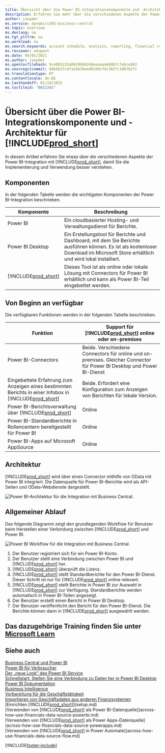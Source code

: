 ```yaml
---
title: Übersicht über die Power BI-Integrationskomponente und -Architektur für Business Central | Microsoft Docs
description: Erfahren Sie mehr über die verschiedenen Aspekte der Power BI Integration mit Business Central.
author: jswymer
ms.service: dynamics365-business-central
ms.topic: overview
ms.devlang: na
ms.tgt_pltfrm: na
ms.workload: na
ms.search.keywords: account schedule, analysis, reporting, financial report, business intelligence, KPI
ms.reviewer: edupont
ms.date: 04/01/2021
ms.author: jswymer
ms.openlocfilehash: 9ce0b5232a0629bb6248eaaaade69b7c7ebceb02
ms.sourcegitcommit: 8464b37c4f1e5819aed81d9cfdc382fc3d0762fc
ms.translationtype: HT
ms.contentlocale: de-DE
ms.lasthandoff: 01/19/2022
ms.locfileid: "8012341"
---
```

# <a name="power-bi-integration-component-and-architecture-overview-for-prod_short"></a>Übersicht über die Power BI-Integrationskomponente und -Architektur für [!INCLUDE[prod_short](includes/prod_short.md)]

In diesem Artikel erfahren Sie etwas über die verschiedenen Aspekte der Power BI-Integration mit [!INCLUDE[prod_short](includes/prod_short.md)], damit Sie die Implementierung und Verwendung besser verstehen.

## <a name="components"></a>Komponenten

In der folgenden Tabelle werden die wichtigsten Komponenten der Power BI-Integration beschrieben.

|Komponente|Beschreibung|
|---------|-----------|
|Power BI|Ein cloudbasierter Hosting- und Verwaltungsdienst für Berichte.|
|Power BI Desktop|Ein Erstellungstool für Berichte und Dashboard, mit dem Sie Berichte ausführen können. Es ist als kostenloser Download im Microsoft Store erhältlich und wird lokal installiert.|
|[!INCLUDE[prod_short](includes/prod_short.md)]|Dieses Tool ist als online oder lokale Lösung mit Connectors für Power BI erhältlich und kann als Power BI-Teil eingebettet werden.|

## <a name="whats-available-from-the-start"></a>Von Beginn an verfügbar

Die verfügbaren Funktionen werden in der folgenden Tabelle beschrieben.

|Funktion|Support für [!INCLUDE[prod_short](includes/prod_short.md)] online oder on-premises|
|-------|---------------------|
|Power BI-Connectors|Beide. Verschiedene Connectors für online und on-premises. Gleicher Connector für Power BI Desktop und Power BI-Dienst |
|Eingebettete Erfahrung zum Anzeigen eines bestimmten Berichts in einer Infobox in [!INCLUDE[prod_short](includes/prod_short.md)]|Beide. Erfordert eine Konfiguration zum Anzeigen von Berichten für lokale Version.|
|Power BI-Berichtsverwaltung über [!INCLUDE[prod_short](includes/prod_short.md)]|Online|
|Power BI-Standardberichte in Rollencentern bereitgestellt für Power BI|Online|
|Power BI-Apps auf Microsoft AppSource|Online|

## <a name="architecture"></a>Architektur

[!INCLUDE[prod_short](includes/prod_short.md)] wird über einen Connector mithilfe von OData mit Power BI integriert. Die Datenquelle für Power BI-Berichte wird als API-Seiten und OData-Webdienste dargestellt.

![Power BI-Architektur für die Integration mit Business Central.](./media/power-bi-architecture.png)

## <a name="general-flow"></a>Allgemeiner Ablauf

Das folgende Diagramm zeigt den grundlegenden Workflow für Benutzer beim Herstellen einer Verbindung zwischen [!INCLUDE[prod_short](includes/prod_short.md)] und Power BI.

![Power BI Workflow für die Integration mit Business Central.](./media/power-bi-flow.png)

1. Der Benutzer registriert sich für ein Power BI-Konto.
2. Der Benutzer stellt eine Verbindung zwischen Power BI und [!INCLUDE[prod_short](includes/prod_short.md)] her.
3. [!INCLUDE[prod_short](includes/prod_short.md)] überprüft die Lizenz.
4. [!INCLUDE[prod_short](includes/prod_short.md)] stellt Standardberichte für den Power BI-Dienst. Dieser Schritt ist nur für [!INCLUDE[prod_short](includes/prod_short.md)] online relevant.
5. [!INCLUDE[prod_short](includes/prod_short.md)] stellt Berichte in Power BI zur Auswahl in [!INCLUDE[prod_short](includes/prod_short.md)] zur Verfügung. Standardberichte werden automatisch in Power BI-Teilen angezeigt.
6. Der Benutzer erstellt einen Bericht in Power BI Desktop.
7. Der Benutzer veröffentlicht den Bericht für den Power BI-Dienst. Die Berichte können dann in [!INCLUDE[prod_short](includes/prod_short.md)] ausgewählt werden.

## <a name="see-related-training-at-microsoft-learn"></a>Das dazugehörige Training finden Sie unter [Microsoft Learn](/learn/modules/configure-powerbi-excel-dynamics-365-business-central/index)

## <a name="see-also"></a>Siehe auch

[Business Central und Power BI](admin-powerbi.md)  
[Power BI für Verbraucher](/power-bi/consumer/end-user-consumer)  
[Der „neue Look“ des Power BI Service](/power-bi/service-new-look)  
[Schnellstart: Stellen Sie eine Verbindung zu Daten her in Power BI Desktop](/power-bi/desktop-quickstart-connect-to-data)  
[Power BI Dokumentation](/power-bi/)  
[Business Intelligence](bi.md)  
[Vorbereitung für die Geschäftstätigkeit](ui-get-ready-business.md)  
[Importieren von Geschäftsdaten aus anderen Finanzsystemen](across-import-data-configuration-packages.md)  
[Einrichten [!INCLUDE[prod_short](includes/prod_short.md)]](setup.md)  
[Verwenden von [!INCLUDE[prod_short](includes/prod_short.md)] als Power BI-Datenquelle](across-how-use-financials-data-source-powerbi.md)  
[Verwenden von [!INCLUDE[prod_short](includes/prod_short.md)] als Power Apps-Datenquelle](across-how-use-financials-data-source-powerapps.md)  
[Verwenden von [!INCLUDE[prod_short](includes/prod_short.md)] in Power Automate](across-how-use-financials-data-source-flow.md)  


[!INCLUDE[footer-include](includes/footer-banner.md)]